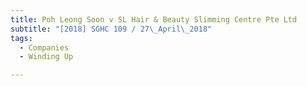 ```yaml
---
title: Poh Leong Soon v SL Hair & Beauty Slimming Centre Pte Ltd 
subtitle: "[2018] SGHC 109 / 27\_April\_2018"
tags:
  - Companies
  - Winding Up

---
```


